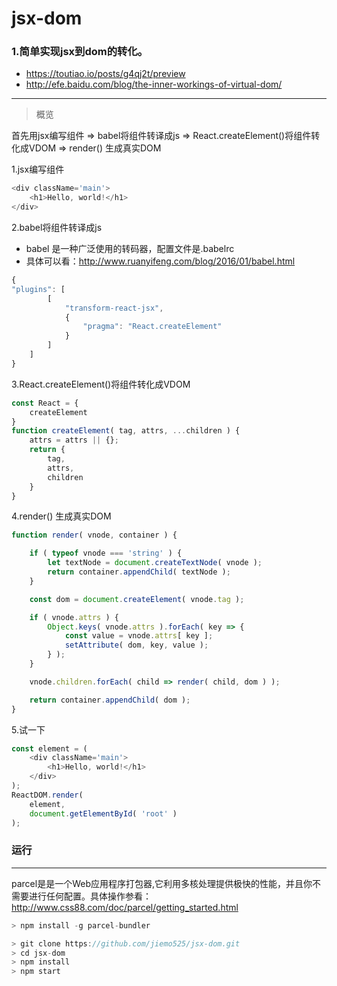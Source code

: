# jsx-dom

### 1.简单实现jsx到dom的转化。
- https://toutiao.io/posts/g4qj2t/preview
- http://efe.baidu.com/blog/the-inner-workings-of-virtual-dom/

----------------

> 概览

首先用jsx编写组件 => babel将组件转译成js => React.createElement()将组件转化成VDOM => render() 生成真实DOM

1.jsx编写组件

```js
<div className='main'>
    <h1>Hello, world!</h1>
</div>
```
2.babel将组件转译成js

- babel 是一种广泛使用的转码器，配置文件是.babelrc
- 具体可以看：http://www.ruanyifeng.com/blog/2016/01/babel.html

```js
{
"plugins": [
        [
            "transform-react-jsx",
            {
                "pragma": "React.createElement"
            }
        ]
    ]
}
```
3.React.createElement()将组件转化成VDOM

```js
const React = {
    createElement
}
function createElement( tag, attrs, ...children ) {
    attrs = attrs || {};
    return {
        tag,
        attrs,
        children
    }
}

```
4.render() 生成真实DOM

```js
function render( vnode, container ) {

    if ( typeof vnode === 'string' ) {
        let textNode = document.createTextNode( vnode );
        return container.appendChild( textNode );
    }

    const dom = document.createElement( vnode.tag );

    if ( vnode.attrs ) {
        Object.keys( vnode.attrs ).forEach( key => {
            const value = vnode.attrs[ key ];
            setAttribute( dom, key, value );
        } );
    }

    vnode.children.forEach( child => render( child, dom ) );

    return container.appendChild( dom );
}
```
5.试一下

```js
const element = (
    <div className='main'>
        <h1>Hello, world!</h1>
    </div>
);
ReactDOM.render(
    element,
    document.getElementById( 'root' )
);
```
### 运行
-----------
parcel是是一个Web应用程序打包器,它利用多核处理提供极快的性能，并且你不需要进行任何配置。具体操作参看：http://www.css88.com/doc/parcel/getting_started.html

```js
> npm install -g parcel-bundler
```

```js
> git clone https://github.com/jiemo525/jsx-dom.git
> cd jsx-dom
> npm install
> npm start
```


